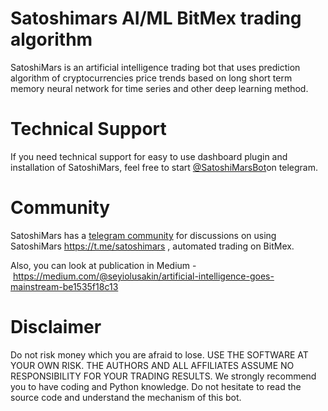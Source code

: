 # Satoshimars AI/ML BitMex trading algorithm
SatoshiMars is an artificial intelligence trading bot that uses prediction algorithm of cryptocurrencies price trends based on
long short term memory neural network for time series and other deep learning method.

# Technical Support
If you need technical support for easy to use dashboard plugin and installation of SatoshiMars, feel free to start <a href="https://t.me/SatoshiMarsBot">@SatoshiMarsBot</a>on telegram.

# Community
SatoshiMars has a <a href="https://t.me/satoshimars">telegram community</a> for discussions on using SatoshiMars https://t.me/satoshimars , automated trading on BitMex. 

Also, you can look at publication in Medium - https://medium.com/@seyiolusakin/artificial-intelligence-goes-mainstream-be1535f18c13

# Disclaimer
Do not risk money which you are afraid to lose. USE THE SOFTWARE AT YOUR OWN RISK. THE AUTHORS AND ALL AFFILIATES ASSUME NO RESPONSIBILITY FOR YOUR TRADING RESULTS.
We strongly recommend you to have coding and Python knowledge. Do not hesitate to read the source code and understand the mechanism of this bot.
